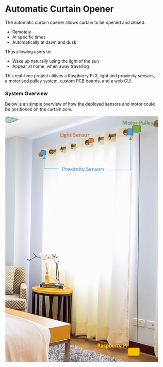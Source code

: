 # Automatic Curtain Opener

The automatic curtain opener allows curtain to be opened and closed: 
* Remotely 
* At specific times 
* Automatically at dawn and dusk 

Thus allowing users to:
* Wake up naturally using the light of the sun 
* Appear at home, when away travelling

This real-time project utilises a Raspberry Pi 3, light and proximity sensors, a motorised pulley system, custom PCB boards, and a web GUI. 

### System Overview 

Below is an simple overview of how the deployed sensors and motor could be positioned on the curtain pole. 

![alt tag](system-overview.png)

